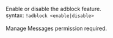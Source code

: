 Enable or disable the adblock feature.<br />
syntax: `!adblock <enable|disable>`<br />
<br />
Manage Messages permission required.